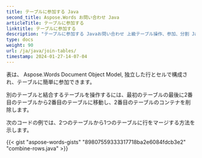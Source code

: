 ```yaml
---
title: テーブルに参加する Java
second_title: Aspose.Words お問い合わせ Java
articleTitle: テーブルに参加する
linktitle: テーブルに参加する
description: "テーブルに参加する Javaお問い合わせ 上級テーブル操作、参加、分割 Javaお問い合わせ"
type: docs
weight: 90
url: /ja/java/join-tables/
timestamp: 2024-01-27-14-07-04
---
```


表は、 Aspose.Words Document Object Model, 独立した行とセルで構成され、テーブルに簡単に参加できます。

別のテーブルと結合するテーブルを操作するには、最初のテーブルの最後に2番目のテーブルから2番目のテーブルに移動し、2番目のテーブルのコンテナを削除します。

次のコードの例では、2つのテーブルから1つのテーブルに行をマージする方法を示します。

{{< gist "aspose-words-gists" "89807559333317718ba2e6084fdcb3e2" "combine-rows.java" >}}
